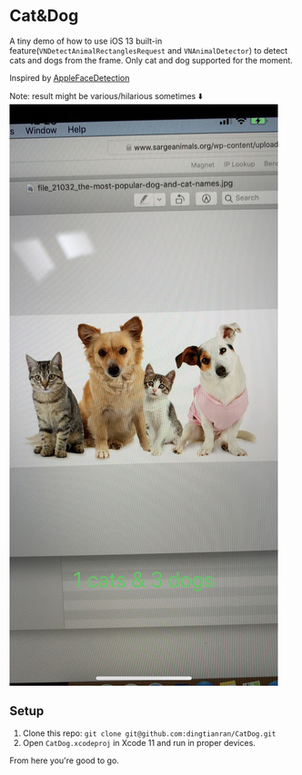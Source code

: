 # Cat&Dog

A tiny demo of how to use iOS 13 built-in feature(`VNDetectAnimalRectanglesRequest` and `VNAnimalDetector`) to detect cats and dogs from the frame. Only cat and dog supported for the moment.

Inspired by [AppleFaceDetection](https://github.com/Willjay90/AppleFaceDetection)

Note: result might be various/hilarious sometimes ⬇️
![sample](https://github.com/dingtianran/CatDog/blob/master/IMG_2915.jpg)

## Setup
1. Clone this repo: `git clone git@github.com:dingtianran/CatDog.git`
2. Open `CatDog.xcodeproj` in Xcode 11 and run in proper devices.

From here you're good to go.
